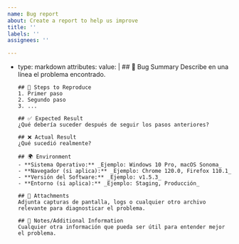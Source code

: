 ```yaml
---
name: Bug report
about: Create a report to help us improve
title: ''
labels: ''
assignees: ''

---
```


- type: markdown
  attributes:
    value: |
      ## 🐞 Bug Summary
      Describe en una línea el problema encontrado.

      ## 📌 Steps to Reproduce
      1. Primer paso
      2. Segundo paso
      3. ...

      ## ✅ Expected Result
      ¿Qué debería suceder después de seguir los pasos anteriores?

      ## ❌ Actual Result
      ¿Qué sucedió realmente?

      ## 🌍 Environment
      - **Sistema Operativo:** _Ejemplo: Windows 10 Pro, macOS Sonoma_
      - **Navegador (si aplica):** _Ejemplo: Chrome 120.0, Firefox 110.1_
      - **Versión del Software:** _Ejemplo: v1.5.3_
      - **Entorno (si aplica):** _Ejemplo: Staging, Producción_

      ## 📎 Attachments
      Adjunta capturas de pantalla, logs o cualquier otro archivo relevante para diagnosticar el problema.

      ## 📝 Notes/Additional Information
      Cualquier otra información que pueda ser útil para entender mejor el problema.
